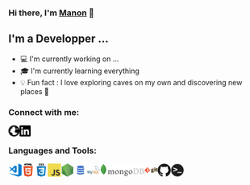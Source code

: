 ### Hi there, I'm [Manon][website] 👋

## I'm a Developper ...
- :computer: I'm currently working on ...
- :mortar_board: I'm currently learning everything
- :bulb: Fun fact : I love exploring caves on my own and discovering new places 🌱

### Connect with me:
[<img align="left" alt="codeSTACKr.com" width="22px" src="https://raw.githubusercontent.com/iconic/open-iconic/master/svg/globe.svg" />][website]
[<img align="left" alt="codeSTACKr | LinkedIn" width="22px" src="./Images/linkedin.svg" />][linkedin]

<br />

### Languages and Tools:
[<img align="left" alt="Visual Studio Code" width="26px" src="./Images/visual-studio-code.png" />][youtube]
[<img align="left" alt="HTML5" width="26px" src="./Images/html.png" />][youtube]
[<img align="left" alt="CSS3" width="26px" src="./Images/css.png" />][youtube]
[<img align="left" alt="JavaScript" width="26px" src="./Images/javascript.png" />][youtube]
[<img align="left" alt="Node.js" width="26px" src="./Images/nodejs.png" />][youtube]
[<img align="left" alt="SQL" width="26px" src="./Images/sql.png" />][youtube]
[<img align="left" alt="MySQL" width="26px" src="./Images/mysql.png" />][youtube]
[<img align="left" alt="MongoDB" height="26px" src="./Images/mongodb.png" />][youtube]
[<img align="left" alt="Git" width="26px" src="./Images/git.png" />][youtube]
[<img align="left" alt="GitHub" width="26px" src="./Images/github.png" />][youtube]
[<img align="left" alt="Terminal" width="26px" src="./Images/terminal.png" />][youtube]

<br />
<br />

[website]: http://manonvessiot.epizy.com/
[linkedin]: https://www.linkedin.com/in/manon-vessiot-b5a054153
[youtube]: https://www.youtube.com